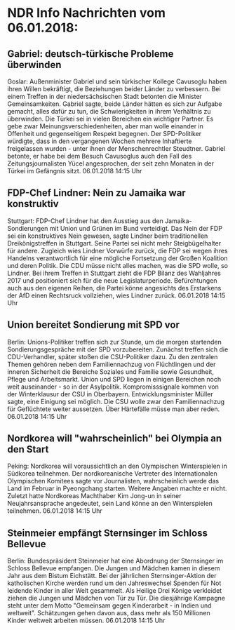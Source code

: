 # NDR Info Nachrichten vom 06.01.2018:


## Gabriel: deutsch-türkische Probleme überwinden
Goslar: Außenminister Gabriel und sein türkischer Kollege Cavusoglu haben ihren Willen bekräftigt, die Beziehungen beider Länder zu verbessern. Bei einem Treffen in der niedersächsischen Stadt betonten die Minister Gemeinsamkeiten. Gabriel sagte, beide Länder hätten es sich zur Aufgabe gemacht, alles dafür zu tun, die Schwierigkeiten in ihrem Verhältnis zu überwinden. Die Türkei sei in vielen Bereichen ein wichtiger Partner. Es gebe zwar Meinungsverschiedenheiten, aber man wolle einander in Offenheit und gegenseitigem Respekt begegnen. Der SPD-Politiker würdigte, dass in den vergangenen Wochen mehrere Inhaftierte freigelassen wurden - unter ihnen der Menschenrechtler Steudtner. Gabriel betonte, er habe bei dem Besuch Cavusoglus auch den Fall des Zeitungsjournalisten Yücel angesprochen, der seit zehn Monaten in der Türkei im Gefängnis sitzt. 06.01.2018 14:15 Uhr 

## FDP-Chef Lindner: Nein zu Jamaika war konstruktiv
Stuttgart:						FDP-Chef Lindner hat den Ausstieg aus den Jamaika-Sondierungen mit Union und Grünen im Bund verteidigt. Das Nein der FDP sei ein konstruktives Nein gewesen, sagte Lindner beim traditionellen Dreikönigstreffen in Stuttgart. Seine Partei sei nicht mehr Steigbügelhalter für andere. Zugleich wies Lindner Vorwürfe zurück, die FDP sei wegen ihres Handelns verantwortlich für eine mögliche Fortsetzung der Großen Koalition und deren Politik. Die CDU müsse nicht alles machen, was die SPD wolle, so Lindner. Bei ihrem Treffen in Stuttgart zieht die FDP Bilanz des Wahljahres 2017 und positioniert sich für die neue Legislaturperiode. Befürchtungen auch aus den eigenen Reihen, die Partei könne angesichts des Erstarkens der AfD einen Rechtsruck vollziehen, wies Lindner zurück. 06.01.2018 14:15 Uhr 

## Union bereitet Sondierung mit SPD vor
Berlin: Unions-Politiker treffen sich zur Stunde, um die morgen startenden Sondierungsgespräche mit der SPD vorzubereiten. Zunächst treffen sich die CDU-Verhandler, später stoßen die CSU-Politiker dazu. Zu den zentralen Themen gehören neben dem Familiennachzug von Flüchtlingen und der inneren Sicherheit die Bereiche Soziales und Familie sowie Gesundheit, Pflege und Arbeitsmarkt. Union und SPD liegen in einigen Bereichen noch weit auseinander - so in der Asylpolitik. Kompromisssignale kommen von der Winterklausur der CSU in Oberbayern. Entwicklungsminister Müller sagte, eine Einigung sei möglich. Die CSU wolle zwar den Familiennachzug für Geflüchtete weiter aussetzen. Über Härtefälle müsse man aber reden. 06.01.2018 14:15 Uhr 

## Nordkorea will "wahrscheinlich" bei Olympia an den Start
Peking:	Nordkorea will voraussichtlich an den Olympischen Winterspielen in Südkorea teilnehmen. Der nordkoreanische Vertreter des Internationalen Olympischen Komitees sagte vor Journalisten, wahrscheinlich werde das Land im Februar in Pyeongchang  starten. Weitere Angaben machte er nicht. Zuletzt hatte Nordkoreas Machthaber Kim Jong-un in seiner Neujahrsansprache angedeutet, sein Land könne an den Winterspielen teilnehmen. 06.01.2018 14:15 Uhr 

## Steinmeier empfängt Sternsinger im Schloss Bellevue
Berlin:					Bundespräsident Steinmeier hat eine Abordnung der Sternsinger im Schloss Bellevue empfangen. Die Jungen und Mädchen kamen in diesem Jahr aus dem Bistum Eichstätt. Bei der jährlichen Sternsinger-Aktion der katholischen Kirche werden rund um den Jahreswechsel Spenden für Not leidende Kinder in aller Welt gesammelt. Als Heilige Drei Könige verkleidet ziehen die Jungen und Mädchen von Tür zu Tür. Die diesjährige Kampagne steht unter dem Motto "Gemeinsam gegen Kinderarbeit - in Indien und weltweit". Schätzungen gehen davon aus, dass mehr als 150 Millionen Kinder weltweit arbeiten müssen. 06.01.2018 14:15 Uhr 
